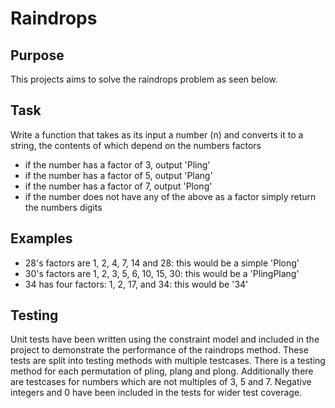 # Raindrops
## Purpose
This projects aims to solve the raindrops problem as seen below.
## Task
Write a function that takes as its input a number (n) and converts it to a string, the contents of which depend on the numbers factors

- if the number has a factor of 3, output 'Pling'
- if the number has a factor of 5, output 'Plang'
- if the number has a factor of 7, output 'Plong'
- if the number does not have any of the above as a factor simply return the numbers digits

## Examples

- 28's factors are 1, 2, 4, 7, 14 and 28: this would be a simple 'Plong'
- 30's factors are 1, 2, 3, 5, 6, 10, 15, 30: this would be a 'PlingPlang'
- 34 has four factors: 1, 2, 17, and 34: this would be '34'

## Testing
Unit tests have been written using the constraint model and included in the project to demonstrate the performance of the raindrops method.
These tests are split into testing methods with multiple testcases. There is a testing method for each permutation of pling, plang and plong. Additionally there are testcases for numbers which are not multiples of 3, 5 and 7.
Negative integers and 0 have been included in the tests for wider test coverage.
